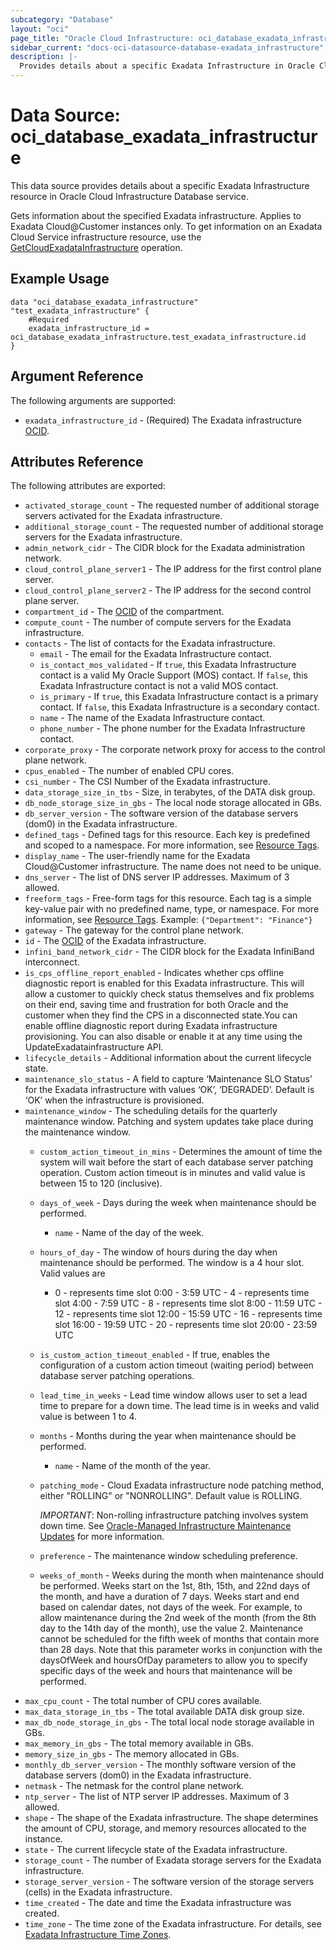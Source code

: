 ```yaml
---
subcategory: "Database"
layout: "oci"
page_title: "Oracle Cloud Infrastructure: oci_database_exadata_infrastructure"
sidebar_current: "docs-oci-datasource-database-exadata_infrastructure"
description: |-
  Provides details about a specific Exadata Infrastructure in Oracle Cloud Infrastructure Database service
---
```


# Data Source: oci_database_exadata_infrastructure
This data source provides details about a specific Exadata Infrastructure resource in Oracle Cloud Infrastructure Database service.

Gets information about the specified Exadata infrastructure. Applies to Exadata Cloud@Customer instances only.
To get information on an Exadata Cloud Service infrastructure resource, use the  [GetCloudExadataInfrastructure](https://docs.cloud.oracle.com/iaas/api/#/en/database/latest/CloudExadataInfrastructure/GetCloudExadataInfrastructure) operation.


## Example Usage

```hcl
data "oci_database_exadata_infrastructure" "test_exadata_infrastructure" {
	#Required
	exadata_infrastructure_id = oci_database_exadata_infrastructure.test_exadata_infrastructure.id
}
```

## Argument Reference

The following arguments are supported:

* `exadata_infrastructure_id` - (Required) The Exadata infrastructure [OCID](https://docs.cloud.oracle.com/iaas/Content/General/Concepts/identifiers.htm).


## Attributes Reference

The following attributes are exported:

* `activated_storage_count` - The requested number of additional storage servers activated for the Exadata infrastructure.
* `additional_storage_count` - The requested number of additional storage servers for the Exadata infrastructure.
* `admin_network_cidr` - The CIDR block for the Exadata administration network.
* `cloud_control_plane_server1` - The IP address for the first control plane server.
* `cloud_control_plane_server2` - The IP address for the second control plane server.
* `compartment_id` - The [OCID](https://docs.cloud.oracle.com/iaas/Content/General/Concepts/identifiers.htm) of the compartment.
* `compute_count` - The number of compute servers for the Exadata infrastructure.
* `contacts` - The list of contacts for the Exadata infrastructure.
	* `email` - The email for the Exadata Infrastructure contact.
	* `is_contact_mos_validated` - If `true`, this Exadata Infrastructure contact is a valid My Oracle Support (MOS) contact. If `false`, this Exadata Infrastructure contact is not a valid MOS contact.
	* `is_primary` - If `true`, this Exadata Infrastructure contact is a primary contact. If `false`, this Exadata Infrastructure is a secondary contact.
	* `name` - The name of the Exadata Infrastructure contact.
	* `phone_number` - The phone number for the Exadata Infrastructure contact.
* `corporate_proxy` - The corporate network proxy for access to the control plane network.
* `cpus_enabled` - The number of enabled CPU cores.
* `csi_number` - The CSI Number of the Exadata infrastructure.
* `data_storage_size_in_tbs` - Size, in terabytes, of the DATA disk group. 
* `db_node_storage_size_in_gbs` - The local node storage allocated in GBs.
* `db_server_version` - The software version of the database servers (dom0) in the Exadata infrastructure.
* `defined_tags` - Defined tags for this resource. Each key is predefined and scoped to a namespace. For more information, see [Resource Tags](https://docs.cloud.oracle.com/iaas/Content/General/Concepts/resourcetags.htm). 
* `display_name` - The user-friendly name for the Exadata Cloud@Customer infrastructure. The name does not need to be unique.
* `dns_server` - The list of DNS server IP addresses. Maximum of 3 allowed.
* `freeform_tags` - Free-form tags for this resource. Each tag is a simple key-value pair with no predefined name, type, or namespace. For more information, see [Resource Tags](https://docs.cloud.oracle.com/iaas/Content/General/Concepts/resourcetags.htm).  Example: `{"Department": "Finance"}` 
* `gateway` - The gateway for the control plane network.
* `id` - The [OCID](https://docs.cloud.oracle.com/iaas/Content/General/Concepts/identifiers.htm) of the Exadata infrastructure.
* `infini_band_network_cidr` - The CIDR block for the Exadata InfiniBand interconnect.
* `is_cps_offline_report_enabled` - Indicates whether cps offline diagnostic report is enabled for this Exadata infrastructure. This will allow a customer to quickly check status themselves and fix problems on their end, saving time and frustration for both Oracle and the customer when they find the CPS in a disconnected state.You can enable offline diagnostic report during Exadata infrastructure provisioning. You can also disable or enable it at any time using the UpdateExadatainfrastructure API. 
* `lifecycle_details` - Additional information about the current lifecycle state.
* `maintenance_slo_status` - A field to capture ‘Maintenance SLO Status’ for the Exadata infrastructure with values ‘OK’, ‘DEGRADED’. Default is ‘OK’ when the infrastructure is provisioned.
* `maintenance_window` - The scheduling details for the quarterly maintenance window. Patching and system updates take place during the maintenance window. 
	* `custom_action_timeout_in_mins` - Determines the amount of time the system will wait before the start of each database server patching operation. Custom action timeout is in minutes and valid value is between 15 to 120 (inclusive). 
	* `days_of_week` - Days during the week when maintenance should be performed.
		* `name` - Name of the day of the week.
	* `hours_of_day` - The window of hours during the day when maintenance should be performed. The window is a 4 hour slot. Valid values are
		* 0 - represents time slot 0:00 - 3:59 UTC - 4 - represents time slot 4:00 - 7:59 UTC - 8 - represents time slot 8:00 - 11:59 UTC - 12 - represents time slot 12:00 - 15:59 UTC - 16 - represents time slot 16:00 - 19:59 UTC - 20 - represents time slot 20:00 - 23:59 UTC
	* `is_custom_action_timeout_enabled` - If true, enables the configuration of a custom action timeout (waiting period) between database server patching operations.
	* `lead_time_in_weeks` - Lead time window allows user to set a lead time to prepare for a down time. The lead time is in weeks and valid value is between 1 to 4. 
	* `months` - Months during the year when maintenance should be performed.
		* `name` - Name of the month of the year.
	* `patching_mode` - Cloud Exadata infrastructure node patching method, either "ROLLING" or "NONROLLING". Default value is ROLLING.

		*IMPORTANT*: Non-rolling infrastructure patching involves system down time. See [Oracle-Managed Infrastructure Maintenance Updates](https://docs.cloud.oracle.com/iaas/Content/Database/Concepts/examaintenance.htm#Oracle) for more information. 
	* `preference` - The maintenance window scheduling preference.
	* `weeks_of_month` - Weeks during the month when maintenance should be performed. Weeks start on the 1st, 8th, 15th, and 22nd days of the month, and have a duration of 7 days. Weeks start and end based on calendar dates, not days of the week. For example, to allow maintenance during the 2nd week of the month (from the 8th day to the 14th day of the month), use the value 2. Maintenance cannot be scheduled for the fifth week of months that contain more than 28 days. Note that this parameter works in conjunction with the  daysOfWeek and hoursOfDay parameters to allow you to specify specific days of the week and hours that maintenance will be performed. 
* `max_cpu_count` - The total number of CPU cores available.
* `max_data_storage_in_tbs` - The total available DATA disk group size.
* `max_db_node_storage_in_gbs` - The total local node storage available in GBs.
* `max_memory_in_gbs` - The total memory available in GBs.
* `memory_size_in_gbs` - The memory allocated in GBs.
* `monthly_db_server_version` - The monthly software version of the database servers (dom0) in the Exadata infrastructure.
* `netmask` - The netmask for the control plane network.
* `ntp_server` - The list of NTP server IP addresses. Maximum of 3 allowed.
* `shape` - The shape of the Exadata infrastructure. The shape determines the amount of CPU, storage, and memory resources allocated to the instance. 
* `state` - The current lifecycle state of the Exadata infrastructure.
* `storage_count` - The number of Exadata storage servers for the Exadata infrastructure.
* `storage_server_version` - The software version of the storage servers (cells) in the Exadata infrastructure.
* `time_created` - The date and time the Exadata infrastructure was created.
* `time_zone` - The time zone of the Exadata infrastructure. For details, see [Exadata Infrastructure Time Zones](https://docs.cloud.oracle.com/iaas/Content/Database/References/timezones.htm).

